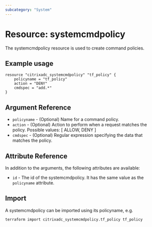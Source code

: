 ```yaml
---
subcategory: "System"
---
```


# Resource: systemcmdpolicy

The systemcmdpolicy resource is used to create command policies.


## Example usage

```hcl
resource "citrixadc_systemcmdpolicy" "tf_policy" {
    policyname = "tf_policy"
    action = "DENY"
    cmdspec = "add.*"
}
```


## Argument Reference

* `policyname` - (Optional) Name for a command policy. 
* `action` - (Optional) Action to perform when a request matches the policy. Possible values: [ ALLOW, DENY ]
* `cmdspec` - (Optional) Regular expression specifying the data that matches the policy.


## Attribute Reference

In addition to the arguments, the following attributes are available:

* `id` - The id of the systemcmdpolicy. It has the same value as the `policyname` attribute.


## Import

A systemcmdpolicy can be imported using its policyname, e.g.

```shell
terraform import citrixadc_systemcmdpolicy.tf_policy tf_policy
```

